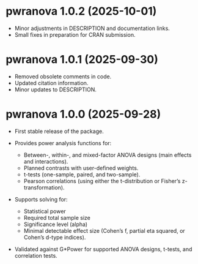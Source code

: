 # pwranova 1.0.2 (2025-10-01)

* Minor adjustments in DESCRIPTION and documentation links.  
* Small fixes in preparation for CRAN submission.

# pwranova 1.0.1 (2025-09-30)

* Removed obsolete comments in code.
* Updated citation information.
* Minor updates to DESCRIPTION.

# pwranova 1.0.0 (2025-09-28)

* First stable release of the package.

* Provides power analysis functions for:
  - Between-, within-, and mixed-factor ANOVA designs (main effects and interactions).
  - Planned contrasts with user-defined weights.
  - t-tests (one-sample, paired, and two-sample).
  - Pearson correlations (using either the t-distribution or Fisher’s z-transformation).

* Supports solving for:
  - Statistical power
  - Required total sample size
  - Significance level (alpha)
  - Minimal detectable effect size (Cohen’s f, partial eta squared, or Cohen’s d-type indices).

* Validated against G*Power for supported ANOVA designs, t-tests, and correlation tests.

